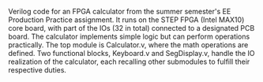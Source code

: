 Verilog code for an FPGA calculator from the summer semester's EE Production Practice assignment. It runs on the STEP FPGA (Intel MAX10) core board, with part of the IOs (32 in total) connected to a designated PCB board. The calculator implements simple logic but can perform operations practically. The top module is Calculator.v, where the math operations are defined. Two functional blocks, Keyboard.v and SegDisplay.v, handle the IO realization of the calculator, each recalling other submodules to fulfill their respective duties.
